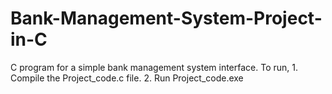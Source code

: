 # Bank-Management-System-Project-in-C
C program for a simple bank management system interface.
  To run,
    1. Compile the Project_code.c file.
    2. Run Project_code.exe
